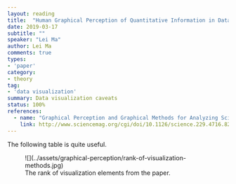 ```yaml
---
layout: reading
title:  "Human Graphical Perception of Quantitative Information in Data Visualization"
date: 2019-03-17
subtitle: ""
speaker: "Lei Ma"
author: Lei Ma
comments: true
types: 
- 'paper'
category:
- theory
tag:
- 'data visualization'
summary: Data visualization caveats
status: 100%
references:
  - name: "Graphical Perception and Graphical Methods for Analyzing Scientific Data"
    link: http://www.sciencemag.org/cgi/doi/10.1126/science.229.4716.828
---
```


The following table is quite useful.

<figure markdown="1">
![](../assets/graphical-perception/rank-of-visualization-methods.jpg)
<figcaption markdown="1">
The rank of visualization elements from the paper.
</figcaption>
</figure>
